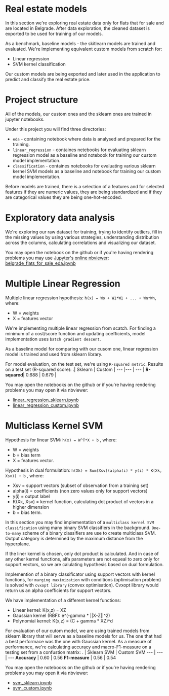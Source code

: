 # Real estate models

In this section we're exploring real estate data only for flats that for sale and are located in Belgrade. After data exploration, the cleaned dataset is exported to be used for training of our models.

As a benchmark, baseline models - the skitlearn models are trained and evaluated. We're implementing equivalent custom models from scratch for:
- Linear regression
- SVM kernel classification

Our custom models are being exported and later used in the application to predict and classify the real estate price.


# Project structure

All of the models, our custom ones and the sklearn ones are trained in jupyter notebooks.

Under this project you will find three directories:
- `eda` - containing notebook where data is analysed and prepared for the training.
- `linear_regression` - containes netebooks for evaluating sklearn regression model as a baseline and notebook for training our custom model implementation.
- `classification` - containes notebooks for evaluating various sklearn kernel SVM models as a baseline and notebook for training our custom model implementation.

Before models are trained, there is a selection of a features and for selected features if they are numeric values, they are being standardized and if they are categorical values they are being one-hot-encoded. 

# Exploratory data analysis

We're exploring our raw dataset for training, trying to identify outliers, fill in the missing values by using various strategies, understanding distribution across the columns, calculating correlations and visualizing our dataset.

You may open the notebook on the github or if you're having rendering problems you may use [Jupyter's online nbviewer](https://nbviewer.jupyter.org/): [belgrade_flats_for_sale_eda.ipynb](https://nbviewer.jupyter.org/github/krivi95/real-estate-market-analysis/blob/master/src/modeling/eda/belgrade_flats_for_sale_eda.ipynb)

# Multiple Linear Regression

Multiple linear regression hypothesis: `h(x) = Wo + W1*W1 + ... + Wn*Wn`, where:
- W = weights
- X = features vector


We're implementing multiple linear regression from scatch. For finding a minimum of a cost/score function and updating coefficients, model implementation uses `batch gradient descent`.

As a baseline model for comparing with our cusom one, linear regression model is trained and used from sklearn library.

For model evaluation, on the test set, we're using `R-squared metric`.
Results on a test set (R-squared score):
.| Sklearn | Custom |
--- |--- | --- |
**R-squared**| 0.688 | 0.679 |

You may open the notebooks on the github or if you're having rendering problems you may open it via nbviewer:
- [linear_regression_sklearn.ipynb](https://nbviewer.jupyter.org/github/krivi95/real-estate-market-analysis/blob/master/src/modeling/linear_regression/linear_regression_sklearn.ipynb)
- [linear_regression_custom.ipynb](https://nbviewer.jupyter.org/github/krivi95/real-estate-market-analysis/blob/master/src/modeling/linear_regression/linear_regression_custom.ipynb)

# Multiclass Kernel SVM

Hypothesis for linear SVM: `h(x) = W^T*X + b` , where:
- W = weights
- b = bias term
- X = features vector.

Hypothesis in dual formulation: `h(Xk) = Sum[Xsv](alpha(i) * y(i) * K(Xk, Xsv)) + b` , where:
- Xsv = support vectors (subset of observation from a training set)
- alpha(i) = coefficients (non zero values only for support vectors)
- y(i) = output label
- K(Xk, Xsv) = kernel function, calculating dot product of vectors in a higher dimension 
- b = bias term.

In this section you may find implementation of a  `multiclass kernel SVM classification` using many binary SVM classifiers in the background. `One-to-many` scheme of a binary classifiers are use to create multiclass SVM. Output category is determined by the maximum distance from the hyperplane.

If the liner kernel is chosen, only dot product is calculated. And in case of any other kernel functions, alfa parameters are not equeal to zero only for support vectors, so we are calulating hypothesis based on dual formulation.

Implemention of a binary classificator using support vectors with kernel functions, for `marging maximization` with conditions (optimisation problem) is solved with `cvxopt library` (convex optimisation). Cvxopt library would return us an alpha coefficients for support vectors.

We have implementation of a different kernel functions:
- Linear kernel: K(x,z) = XZ
- Gaussian kernel (RBF): e^(-gamma * ||X-Z||^2)
- Polynomial kernel: K(x,z) = (C + gamma * XZ)^d

For evaluation of our cutom model, we are using trained models from sklearn library that will serve as a baseline models for us. The one that had a best performace was the one with Gaussian kernel. As a measure of performance, we're calculating accuracy and macro-F1-measure on a testing set from a confustion matrix:
. | Sklearn SVM | Custom SVM
--- | --- | ---
**Accuracy** | 0.60 | 0.56
**F1-measure** | 0.56 | 0.54

You may open the notebooks on the github or if you're having rendering problems you may open it via nbviewer:
- [svm_sklearn.ipynb](https://nbviewer.jupyter.org/github/krivi95/real-estate-market-analysis/blob/master/src/modeling/classification/svm_sklearn.ipynb)
- [svm_custom.ipynb](https://nbviewer.jupyter.org/github/krivi95/real-estate-market-analysis/blob/master/src/modeling/classification/svm_custom.ipynb)





